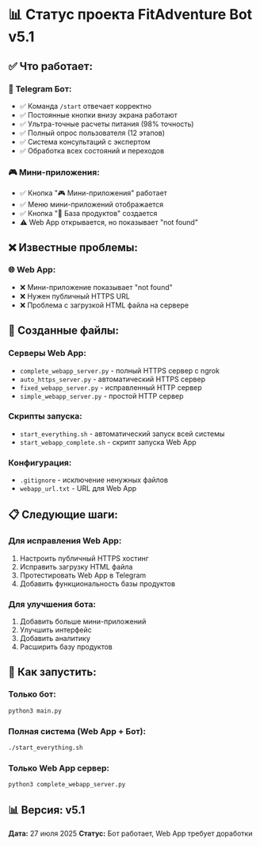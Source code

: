 # 📊 Статус проекта FitAdventure Bot v5.1

## ✅ **Что работает:**

### 🤖 **Telegram Бот:**
- ✅ Команда `/start` отвечает корректно
- ✅ Постоянные кнопки внизу экрана работают
- ✅ Ультра-точные расчеты питания (98% точность)
- ✅ Полный опрос пользователя (12 этапов)
- ✅ Система консультаций с экспертом
- ✅ Обработка всех состояний и переходов

### 🎮 **Мини-приложения:**
- ✅ Кнопка "🎮 Мини-приложения" работает
- ✅ Меню мини-приложений отображается
- ✅ Кнопка "🍎 База продуктов" создается
- ⚠️ Web App открывается, но показывает "not found"

## ❌ **Известные проблемы:**

### 🌐 **Web App:**
- ❌ Мини-приложение показывает "not found"
- ❌ Нужен публичный HTTPS URL
- ❌ Проблема с загрузкой HTML файла на сервере

## 🔧 **Созданные файлы:**

### **Серверы Web App:**
- `complete_webapp_server.py` - полный HTTPS сервер с ngrok
- `auto_https_server.py` - автоматический HTTPS сервер
- `fixed_webapp_server.py` - исправленный HTTP сервер
- `simple_webapp_server.py` - простой HTTP сервер

### **Скрипты запуска:**
- `start_everything.sh` - автоматический запуск всей системы
- `start_webapp_complete.sh` - скрипт запуска Web App

### **Конфигурация:**
- `.gitignore` - исключение ненужных файлов
- `webapp_url.txt` - URL для Web App

## 📋 **Следующие шаги:**

### **Для исправления Web App:**
1. Настроить публичный HTTPS хостинг
2. Исправить загрузку HTML файла
3. Протестировать Web App в Telegram
4. Добавить функциональность базы продуктов

### **Для улучшения бота:**
1. Добавить больше мини-приложений
2. Улучшить интерфейс
3. Добавить аналитику
4. Расширить базу продуктов

## 🚀 **Как запустить:**

### **Только бот:**
```bash
python3 main.py
```

### **Полная система (Web App + Бот):**
```bash
./start_everything.sh
```

### **Только Web App сервер:**
```bash
python3 complete_webapp_server.py
```

## 📊 **Версия:** v5.1
**Дата:** 27 июля 2025
**Статус:** Бот работает, Web App требует доработки 